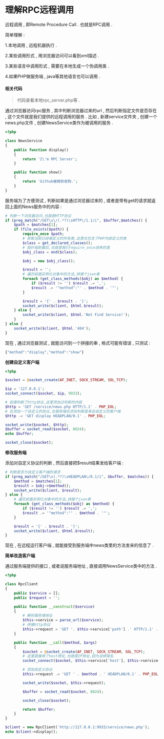 # 理解RPC远程调用

远程调用 , 即Remote Procedure Call . 也就是RPC调用 .

简单理解 :

1.本地调用 , 远程机器执行 .

2.某些调用形式 , 用浏览器访问可以看到xml描述 .

3.某些语言中调用形式 , 需要在本地生成一个伪调用类 .

4.如果PHP做服务端 , java等其他语言也可以调用 .

#### 相关代码

> 代码查看本地rpc\_server.php等 .

通过浏览器访问rpc服务 , 其中判断浏览器过来的url , 然后判断指定文件是否存在 , 这个文件就是我们提供的远程调用的服务 . 比如 , 新建service文件夹 , 创建一个news.php文件 , 创建NewsService类作为被调用的服务 .

```php
<?php

class NewsService
{
    public function display()
    {
        return 'I\'m RPC Server';
    }

    public function show()
    {
        return 'Github被微软收购.';
    }
}
```

服务端为了方便测试 , 判断如果是通过浏览器过来的 , 或者是带有get的请求就返回上面的News服务中的内容 :

```php
# 判断一下浏览器访问,也就是HTTP协议
if (preg_match("/GET\s\/(.*?)\sHTTP\/1.1/i", $buffer,$matches)) {
    $path = $matches[1];
    if (file_exists($path)) {
        require_once $path;
        # 获取当前已经被定义的所有类,这里也包含了PHP内部定义的类
        $class = get_declared_classes();
        # 指针指到最后,也就是我们require_once进来的类
        $obj_class = end($class);

        $obj = new $obj_class();

        $result = '';
        # 遍历前面实例化对象中的方法,拼接个json串
        foreach (get_class_methods($obj) as $method) {
            if ($result != '') $result .= ',';
            $result .= '"method":"' . $method . '"';
        }

        $result = '{' . $result . '}';
        socket_write($client, $html.$result);
    } else {
        socket_write($client, $html.'Not Find Service!');
    }
} else {
    socket_write($client, $html.'404');
}
```

现在 , 通过浏览器测试 , 就能访问到一个拼接的串 , 格式可能有错误 , 只测试 :

```js
{"method":"display","method":"show"}
```

**创建自定义客户端**

```php
<?php

$socket = @socket_create(AF_INET, SOCK_STREAM, SOL_TCP);

$ip = '127.0.0.1';
socket_connect($socket, $ip, 9933);

# 前面判断了http协议,这里添加过判断的内容
$http = 'GET /service/news.php HTTP/1.1' . PHP_EOL;
# 在添加一个自定义的协议,在服务端也添加判断是来自自定义的客户端
$http .= 'GET display HEADPLAN/0.1' . PHP_EOL;

socket_write($socket, $http);
$buffer = socket_read($socket, 8024);
echo $buffer;

socket_close($socket);
```

**修改服务端**

添加对自定义协议的判断 , 然后直接把$result结果发给客户端 :

```php
# 判断是否为自定义客户端的请求
if (preg_match("/GET\s(.*?)\sHEADPLAN\/0.1/i", $buffer, $matches)) {
    $method = $matches[1];
    $result = $obj->$method();
    socket_write($client, $result);
} else {
    # 遍历前面实例化对象中的方法,拼接个json串
    foreach (get_class_methods($obj) as $method) {
        if ($result != '') $result .= ',';
        $result .= '"method":"' . $method . '"';
    }

    $result = '{' . $result . '}';
    socket_write($client, $html.$result);
}
```

现在 , 在远程运行客户端 , 就能接受到服务端中news类里的方法发来的信息了 .

**简单改造客户端**

通过服务端提供的接口 , 或者说服务端地址 , 直接调用NewsService类中的方法 . 

```php
<?php

class RpcClient
{
    public $service = [];
    public $request = '';

    public function __construct($service)
    {
        # 解析服务端地址
        $this->service = parse_url($service);
        # 拼接http协议
        $this->request = 'GET '. $this->service['path'] .' HTTP/1.1' . PHP_EOL;
    }

    public function __call($method, $args)
    {
        $socket = @socket_create(AF_INET, SOCK_STREAM, SOL_TCP);
        # 这里直接用了host地址,也就是IP地址,因为没绑域名
        socket_connect($socket, $this->service['host'], $this->service['port']);

        # 添加自定义协议
        $this->request .= 'GET ' . $method . ' HEADPLAN/0.1' . PHP_EOL;

        socket_write($socket, $this->request);

        $buffer = socket_read($socket, 8024);

        socket_close($socket);

        return $buffer;
    }
}

$client = new RpcClient('http://127.0.0.1:9933/service/news.php');
echo $client->display();
```



